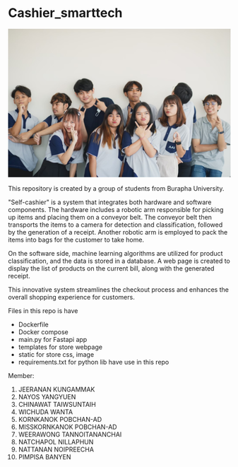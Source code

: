 # Cashier_smarttech
![Group Image](images/group.jpg)

This repository is created by a group of students from Burapha University.

<p color='#ff00ff'>
 "Self-cashier" is a system that integrates both hardware and software components. The hardware includes a robotic arm responsible for picking up items and placing them on a conveyor belt. The conveyor belt then transports the items to a camera for detection and classification, followed by the generation of a receipt. Another robotic arm is employed to pack the items into bags for the customer to take home.

On the software side, machine learning algorithms are utilized for product classification, and the data is stored in a database. A web page is created to display the list of products on the current bill, along with the generated receipt.

This innovative system streamlines the checkout process and enhances the overall shopping experience for customers.
</p>

Files in this repo is have 
 - Dockerfile
 - Docker compose
 - main.py for Fastapi app
 - templates for store webpage
 - static for store css, image
 - requirements.txt for python lib have use in this repo

Member:
1. JEERANAN KUNGAMMAK
2. NAYOS YANGYUEN
3. CHINAWAT TAIWSUNTAIH
4. WICHUDA WANTA
5. KORNKANOK POBCHAN-AD
6. MISSKORNKANOK POBCHAN-AD
7. WEERAWONG TANNOITANANCHAI
8. NATCHAPOL NILLAPHUN
9. NATTANAN NOIPREECHA
10. PIMPISA BANYEN
